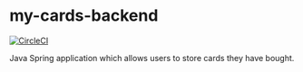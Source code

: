 # my-cards-backend 

[![CircleCI](https://circleci.com/gh/notabilia/my-cards-backend.svg?style=svg)](https://circleci.com/gh/notabilia/my-cards-backend)

Java Spring application which allows users to store cards they have bought.